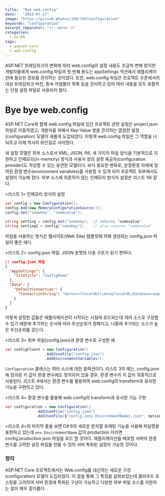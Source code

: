 ```yaml
---
title:  "Bye web.config"
date:   "2015-07-27"
image: "https://picsum.photos/150/150?configuration"
keywords: "configuration"
excerpt_separator: "<!--more-->"
categories:
  - ko-KR
tags:
  - aspnet-core
  - web-config
---
```


ASP.NET 프레임워크의 변화에 따라 web.config의 설정 내용도 조금씩 변해 왔지만 개발자들에게 web.config 파일의 첫 번째 용도는 appSettings 섹션에서 애플리케이션에 필요한 정보를 관리하는 것이었다. 또한, web.config 파일은 프로젝트 수준에서의 대상 프레임워크 버전, 종속 어셈블리 목록 등을 관리하고 있어 여러 내용을 모두 포함하는 단일 설정 파일로 사용되어 왔다.  <!--more-->

# Bye bye web.config

ASP.NET Core와 함께 web.config 파일에 있던 프로젝트 관련 설정은 project.json 파일로 이동하였고, 개발자를 위해서 Key-Value 쌍을 관리하는 깔끔한 설정(configuration) 모델이 새롭게 도입되었다. 이렇게 web.config 파일은 그 역할을 나눠주고 이제 역사의 뒤안길로 사라졌다. 

새 설정 모델은 외부 소스로서 XML, JSON, INI, 세 가지의 파일 양식을 기본적으로 지원하고 인메모리(in-memory) 방식과 사용자 정의 설정 제공자(configuration provider)도 작성할 수 있는 유연한 모델이다. 보다 중요한 변화로, 운영환경 자체에 정의된 환경 변수(environment variables)를 사용할 수 있게 되어 프로젝트 외부에서도 설정이 가능해 졌다. 외부 소스에 의존하지 않는 인메모리 방식의 설정은 리스트 1와 같다.

<리스트 1> 인메모리 방식의 설정

```csharp
var config = new Configuration();
config.Add(new MemoryConfigurationSource());
config.Set("somekey", "somevalue");

string setting = config.Get("somekey); 	// returns "somevalue"
string setting2 = config["somekey"]; 	// also returns "somevalue"
```

파일을 사용하는 방식은 웹사이트(Web Site) 템플릿에 의해 생성되는 config.json 파일이 좋은 예다. 

<리스트 2> config.json 파일. JSON 포맷의 다층 구조가 읽기 편하다.

```json
// config.json 파일
{
  "AppSettings": {
    "SiteTitle": "ConfigDemo"
  },
  "Data": {
    "DefaultConnection": {
      "ConnectionString": "Server=(localdb)\\mssqllocaldb;Database=aspnet5-ConfigDemo;"
    }
  }
}
```

이렇게 설정한 값들은 애플리케이션이 시작되는 시점에 로드되는데 여러 소스로 구성할 수 있기 때문에 추가하는 순서에 따라 우선순위가 정해지고, 나중에 추가되는 소스가 높은 우선순위를 갖는다.

<리스트 3> 외부 파일(config.json)과 환경 변수로 구성한 예
```csharp
var configFluent = new Configuration()
                  .AddJsonFile("config.json")
                  .AddEnvironmentVariables();
```

`Configuration` 클래스는 여러 소스에 대한 컬렉션이다. 리스트 3의 예는, config.json에 정의된 키 값이 환경 변수에도 정의되어 있을 경우, 환경 변수의 키 값이 최종적으로 사용된다. 리스트 4에서는 환경 변수를 활용하여 web.config의 transform과 유사한 기능을 구현하고 있다.

<리스트 4> 환경 변수를 활용해 web.config의 transform과 유사한 기능 구현

```csharp
var configuration = new Configuration()
    		  .AddJsonFile("config.json")
    		  .AddJsonFile($"config.{env.EnvironmentName}.json", optional: true);
```

<리스트 4>의 마지막 줄을 보면 C# 6의 새로운 문자열 포매팅 기능을 사용해 파일명을 표현하고 있는데 `env.EnvironmentName` 값이 production 이라면 config.production.json 파일을 로드 할 것이다. 애플리케이션을 배포할 서버의 환경 변수를 고려한 설정 파일을 만들 수 있어 서버 특화된 설정이 가능한 것이다.

### 정리

ASP.NET Core 프로젝트에서는 Web.config를 대신하는 새로운 구성(configuration) 모델이 도입되었다. 이 글을 통해 그 특징을 살펴보았는데 클라우드 호스팅을 고려하여 서버 환경에 특화된 구성이 가능하고 다양한 외부 파일 소스를 지원하는 점이 매우 흥미롭다.